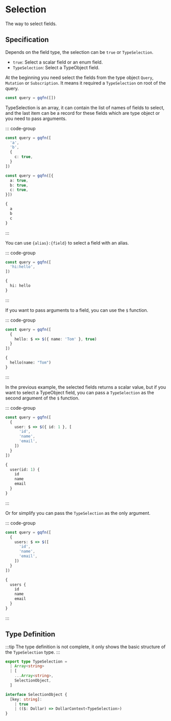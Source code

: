# Selection

The way to select fields.

## Specification

Depends on the field type, the selection can be `true` or `TypeSelection`.

- `true`: Select a scalar field or an enum field.
- `TypeSelection`: Select a TypeObject field.

At the beginning you need select the fields from the type object `Query`, `Mutation` or `Subscription`. It means it required a `TypeSelection` on root of the query.

```ts
const query = gqfn([])
```

TypeSelection is an array, it can contain the list of names of fields to select, and the last item can be a record for these fields which are type object or you need to pass arguments.

::: code-group
```ts [Query Builder]
const query = gqfn([
  'a',
  'b',
  {
    c: true,
  }
])
```

```ts [Another]
const query = gqfn([{
  a: true,
  b: true,
  c: true,
}])
```

```graphql [GraphQL Query]
{
  a
  b
  c
}
```
:::

You can use `{alias}:{field}` to select a field with an alias.

::: code-group
```ts [Query Builder]
const query = gqfn([
  'hi:hello',
])
```

```graphql [GraphQL Query]
{
  hi: hello
}
```
:::

If you want to pass arguments to a field, you can use the `$` function.

::: code-group
```ts [Query Builder]
const query = gqfn([
  {
    hello: $ => $({ name: 'Tom' }, true)
  }
])
```

```graphql [GraphQL Query]
{
  hello(name: "Tom")
}
```
:::

In the previous example, the selected fields returns a scalar value, but if you want to select a TypeObject field, you can pass a `TypeSelection` as the second argument of the `$` function.

::: code-group
```ts [Query Builder]
const query = gqfn([
  {
    user: $ => $({ id: 1 }, [
      'id',
      'name',
      'email',
    ])
  }
])
```

```graphql [GraphQL Query]
{
  user(id: 1) {
    id
    name
    email
  }
}
```
:::

Or for simplify you can pass the `TypeSelection` as the only argument.

::: code-group
```ts [Query Builder]
const query = gqfn([
  {
    users: $ => $([
      'id',
      'name',
      'email',
    ])
  }
])
```

```graphql [GraphQL Query]
{
  users {
    id
    name
    email
  }
}
```
:::

<!-- Learn more about [`$` and dollar function](./dollar). -->

## Type Definition

:::tip
The type definition is not complete, it only shows the basic structure of the `TypeSelection` type.
:::

```ts
export type TypeSelection =
  | Array<string>
  | [
    ...Array<string>,
    SelectionObject,
  ]

interface SelectionObject {
  [key: string]:
    | true
    | (($: Dollar) => DollarContext<TypeSelection>)
}
```
